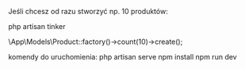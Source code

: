 Jeśli chcesz od razu stworzyć np. 10 produktów:

php artisan tinker

\App\Models\Product::factory()->count(10)->create();

komendy do uruchomienia:
php artisan serve
npm install
npm run dev

